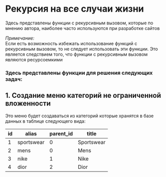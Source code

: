 <h1>Рекурсия на все случаи жизни</h1>

<p>Здесь представлены функции с рекурсивным вызовом, которые по мнению автора, наиболее часто используются при разработке сайтов</p>

<p><i>Примечание:</i><br>
Если есть возможность избежать использование функций с рекурсивным вызовом, то не следует использовать эти функции. Это является следствием того, что функции с рекурсивным вызовом являются ресурсоемкими
</p>
<h3>Здесь представлены функции для решения следующих задач:</h3>

<h2>1. Создание меню категорий не ограниченной вложенности</h2>

<p>Это меню будет создаваться из категорий которые хранятся в базе данных в таблице следующего вида:</p>

<table>
    <thead>
    <tr>
        <th>id</th>
        <th>alias</th>
        <th>parent_id</th>
        <th>title</th>
    </tr>
    </thead>
    <tbody>
    <tr>
        <td>1</td>
        <td>sportswear</td>
        <td>0</td>
        <td>Sportswear</td>
    </tr>
    <tr>
        <td>2</td>
        <td>mens</td>
        <td>0</td>
        <td>Mens</td>
    </tr>
    <tr>
        <td>3</td>
        <td>nike</td>
        <td>1</td>
        <td>Nike</td>
    </tr>
        <td>4</td>
        <td>dior</td>
        <td>2</td>
        <td>Dior</td>
    </tr>
    </tbody>
</table>

